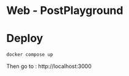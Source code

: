 # Web - PostPlayground


# Deploy         

```sh
docker compose up
```

Then go to : http://localhost:3000

